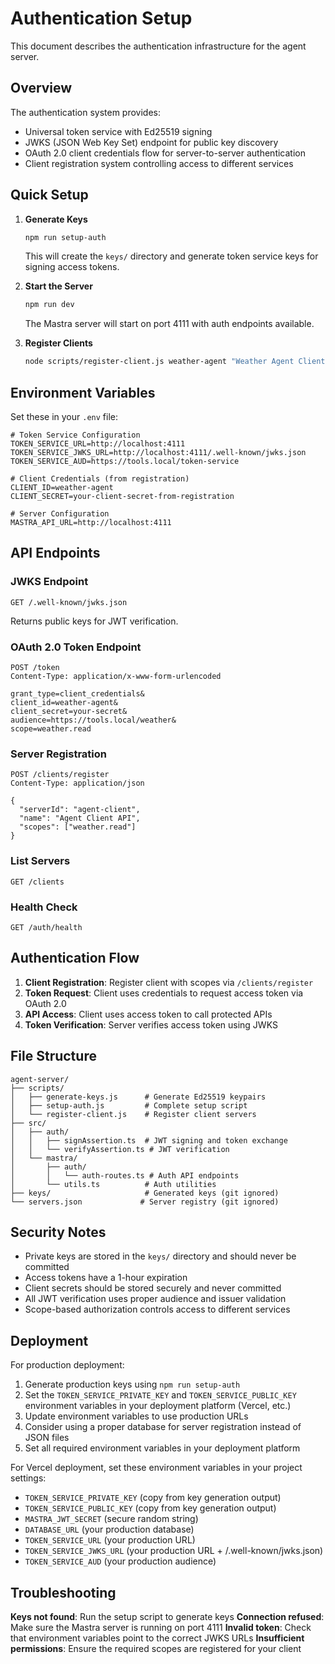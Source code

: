 # Authentication Setup

This document describes the authentication infrastructure for the agent server.

## Overview

The authentication system provides:
- Universal token service with Ed25519 signing
- JWKS (JSON Web Key Set) endpoint for public key discovery  
- OAuth 2.0 client credentials flow for server-to-server authentication
- Client registration system controlling access to different services

## Quick Setup

1. **Generate Keys**
   ```bash
   npm run setup-auth
   ```
   This will create the `keys/` directory and generate token service keys for signing access tokens.

2. **Start the Server**
   ```bash
   npm run dev
   ```
   The Mastra server will start on port 4111 with auth endpoints available.

3. **Register Clients**
   ```bash
   node scripts/register-client.js weather-agent "Weather Agent Client" weather.read
   ```

## Environment Variables

Set these in your `.env` file:

```env
# Token Service Configuration
TOKEN_SERVICE_URL=http://localhost:4111
TOKEN_SERVICE_JWKS_URL=http://localhost:4111/.well-known/jwks.json
TOKEN_SERVICE_AUD=https://tools.local/token-service

# Client Credentials (from registration)
CLIENT_ID=weather-agent
CLIENT_SECRET=your-client-secret-from-registration

# Server Configuration
MASTRA_API_URL=http://localhost:4111
```

## API Endpoints

### JWKS Endpoint
```
GET /.well-known/jwks.json
```
Returns public keys for JWT verification.

### OAuth 2.0 Token Endpoint
```
POST /token
Content-Type: application/x-www-form-urlencoded

grant_type=client_credentials&
client_id=weather-agent&
client_secret=your-secret&
audience=https://tools.local/weather&
scope=weather.read
```

### Server Registration
```
POST /clients/register
Content-Type: application/json

{
  "serverId": "agent-client",
  "name": "Agent Client API", 
  "scopes": ["weather.read"]
}
```

### List Servers
```
GET /clients
```

### Health Check
```
GET /auth/health
```

## Authentication Flow

1. **Client Registration**: Register client with scopes via `/clients/register`
2. **Token Request**: Client uses credentials to request access token via OAuth 2.0
3. **API Access**: Client uses access token to call protected APIs
4. **Token Verification**: Server verifies access token using JWKS

## File Structure

```
agent-server/
├── scripts/
│   ├── generate-keys.js      # Generate Ed25519 keypairs
│   ├── setup-auth.js         # Complete setup script
│   └── register-client.js    # Register client servers
├── src/
│   ├── auth/
│   │   ├── signAssertion.ts  # JWT signing and token exchange
│   │   └── verifyAssertion.ts # JWT verification
│   └── mastra/
│       ├── auth/
│       │   └── auth-routes.ts # Auth API endpoints
│       └── utils.ts          # Auth utilities
├── keys/                     # Generated keys (git ignored)
└── servers.json             # Server registry (git ignored)
```

## Security Notes

- Private keys are stored in the `keys/` directory and should never be committed
- Access tokens have a 1-hour expiration
- Client secrets should be stored securely and never committed
- All JWT verification uses proper audience and issuer validation
- Scope-based authorization controls access to different services

## Deployment

For production deployment:

1. Generate production keys using `npm run setup-auth`
2. Set the `TOKEN_SERVICE_PRIVATE_KEY` and `TOKEN_SERVICE_PUBLIC_KEY` environment variables in your deployment platform (Vercel, etc.)
3. Update environment variables to use production URLs
4. Consider using a proper database for server registration instead of JSON files
5. Set all required environment variables in your deployment platform

For Vercel deployment, set these environment variables in your project settings:
- `TOKEN_SERVICE_PRIVATE_KEY` (copy from key generation output)
- `TOKEN_SERVICE_PUBLIC_KEY` (copy from key generation output)  
- `MASTRA_JWT_SECRET` (secure random string)
- `DATABASE_URL` (your production database)
- `TOKEN_SERVICE_URL` (your production URL)
- `TOKEN_SERVICE_JWKS_URL` (your production URL + /.well-known/jwks.json)
- `TOKEN_SERVICE_AUD` (your production audience)

## Troubleshooting

**Keys not found**: Run the setup script to generate keys
**Connection refused**: Make sure the Mastra server is running on port 4111
**Invalid token**: Check that environment variables point to the correct JWKS URLs
**Insufficient permissions**: Ensure the required scopes are registered for your client
